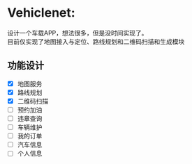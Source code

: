 # Vehiclenet: 
设计一个车载APP，想法很多，但是没时间实现了。  
目前仅实现了地图接入与定位、路线规划和二维码扫描和生成模块
## 功能设计
- [x] 地图服务
- [x] 路线规划
- [x] 二维码扫描
- [ ] 预约加油
- [ ] 违章查询
- [ ] 车辆维护
- [ ] 我的订单
- [ ] 汽车信息
- [ ] 个人信息
